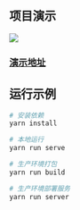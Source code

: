 ## 项目演示
![](http://jxc.weixy666.cn/jxc.png)
### [演示地址](http://jxc.weixy666.cn/#/ "项目演示")
## 运行示例

``` bash
# 安装依赖
yarn install

# 本地运行
yarn run serve

# 生产环境打包
yarn run build

# 生产环境部署服务
yarn run server
```
